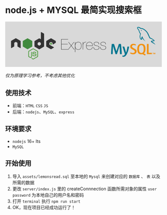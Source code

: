 # node.js + MYSQL 最简实现搜索框

![intro](assets/intro.png)

*仅为原理学习参考，不考虑其他优化*

## 使用技术
- 前端：`HTML` `CSS` `JS` 
- 后端：`nodejs`、`MySQL`、`express`

## 环境要求
- `nodejs` 16+ lts
- `MySQL` 

## 开始使用
1. 导入 `assets/lemonsread.sql` 至本地的 `Mysql` 来创建对应的 `数据库` 、 `表` 以及所需的数据
2. 更改 `server/index.js` 里的 createConnnection 函数所需对象的属性 `user` `password` 为本地自己的用户名和密码
3. 打开 `terminal` 执行 `npm run start`
4. OK，现在项目已经成功运行了！
